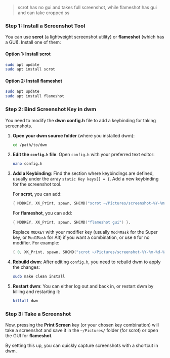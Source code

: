 >scrot has no gui and takes full screenshot, while flameshot has gui and can take cropped ss

### Step 1: Install a Screenshot Tool
You can use **scrot** (a lightweight screenshot utility) or **flameshot** (which has a GUI). Install one of them:

#### Option 1: Install **scrot**
```bash
sudo apt update
sudo apt install scrot
```

#### Option 2: Install **flameshot**
```bash
sudo apt update
sudo apt install flameshot
```

### Step 2: Bind Screenshot Key in dwm

You need to modify the **dwm config.h** file to add a keybinding for taking screenshots.

1. **Open your dwm source folder** (where you installed dwm):
   ```bash
   cd /path/to/dwm
   ```

2. **Edit the `config.h` file**:
   Open `config.h` with your preferred text editor:
   ```bash
   nano config.h
   ```

3. **Add a Keybinding**:
   Find the section where keybindings are defined, usually under the array `static Key keys[] = {`. Add a new keybinding for the screenshot tool.

   For **scrot**, you can add:
   ```c
   { MODKEY, XK_Print, spawn, SHCMD("scrot ~/Pictures/screenshot-%Y-%m-%d-%T.png") },
   ```

   For **flameshot**, you can add:
   ```c
   { MODKEY, XK_Print, spawn, SHCMD("flameshot gui") },
   ```

   Replace `MODKEY` with your modifier key (usually `Mod4Mask` for the Super key, or `Mod1Mask` for Alt) if you want a combination, or use `0` for no modifier. For example:
   ```c
   { 0, XK_Print, spawn, SHCMD("scrot ~/Pictures/screenshot-%Y-%m-%d-%T.png") },
   ```

4. **Rebuild dwm**:
   After editing `config.h`, you need to rebuild dwm to apply the changes:
   ```bash
   sudo make clean install
   ```

5. **Restart dwm**:
   You can either log out and back in, or restart dwm by killing and restarting it:
   ```bash
   killall dwm
   ```

### Step 3: Take a Screenshot
Now, pressing the **Print Screen** key (or your chosen key combination) will take a screenshot and save it in the `~/Pictures/` folder (for scrot) or open the GUI for **flameshot**.

By setting this up, you can quickly capture screenshots with a shortcut in dwm.